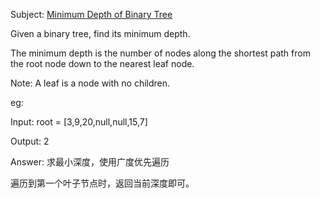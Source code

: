 Subject: [Minimum Depth of Binary Tree](https://leetcode.com/problems/minimum-depth-of-binary-tree/)

Given a binary tree, find its minimum depth.

The minimum depth is the number of nodes along the shortest path from the root node down to the nearest leaf node.

Note: A leaf is a node with no children.

eg:

Input: root = [3,9,20,null,null,15,7]

Output: 2

Answer: 
求最小深度，使用广度优先遍历

遍历到第一个叶子节点时，返回当前深度即可。


